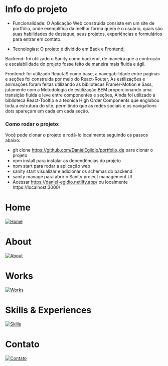 # Info do projeto

- Funcionalidade:  O Aplicação Web construida consiste em um site de portfólio, onde exemplifica da melhor forma quem é o usuário, quais são suas habilidades de destaque, seus projetos, experiências e formulários para entrar em contato.

- Tecnologias: O projeto é dividido em Back e Frontend; 

 Backend: foi utilizado o Sanity como backend, de maneira que a contrução e escalabilidade do projeto fosse feito de maneira mais fluida e ágil.
 
 Frontend: foi utilizado ReactJS como base, a navegabilidade entre paginas e seções foi construida por meio do React-Router,  As estilizações e animações foram feitas utilizando as bibliotecas Framer-Motion e Sass, jutamente com a Metodologia de estilização BEM proporcionando uma transição fluida e leve entre componentes e seções, Ainda foi utilizado a biblioteca React-Tooltip e a tecnica High Order Components que englobou toda a estrutura do site, permitindo que as redes sociais e os navigations dots apareçam em cada em cada seção.


### Como rodar o projeto:

Você pode clonar o projeto e rodá-lo localmente seguindo os passos abaixo:

- git clone https://github.com/DanielEgiidio/portfolio_de para clonar o projeto
- npm install para instalar as dependências do projeto
- npm start para rodar a aplicação web
- sanity start visualizar e adicionar os schemas do backend
- sanity manage para abrir o Sanity project management UI
- Acessar https://daniel-egidio.netlify.app/ ou localmente https://localhost:3000/


# Home

<a href="https://ibb.co/YXyqjWf"><img src="https://i.ibb.co/BGrSsPT/Home.png" alt="Home" border="0"></a>

# About

<a href="https://ibb.co/yBCh2sz"><img src="https://i.ibb.co/mFKvpzn/About.png" alt="About" border="0"></a>

# Works

<a href="https://ibb.co/8KNy0nT"><img src="https://i.ibb.co/xCXnDKP/Works.png" alt="Works" border="0"></a>

# Skills & Experiences

<a href="https://ibb.co/qNFphg6"><img src="https://i.ibb.co/K2zWBsn/Skills.png" alt="Skills" border="0"></a>

# Contato

<a href="https://ibb.co/jWnzWHs"><img src="https://i.ibb.co/cC4wCxV/Contato.png" alt="Contato" border="0"></a>
